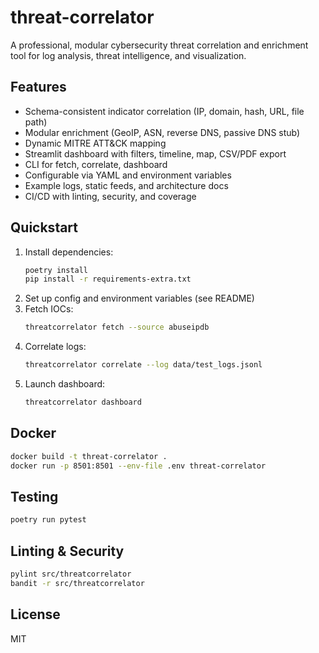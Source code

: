 # threat-correlator

A professional, modular cybersecurity threat correlation and enrichment tool for log analysis, threat intelligence, and visualization.

## Features
- Schema-consistent indicator correlation (IP, domain, hash, URL, file path)
- Modular enrichment (GeoIP, ASN, reverse DNS, passive DNS stub)
- Dynamic MITRE ATT&CK mapping
- Streamlit dashboard with filters, timeline, map, CSV/PDF export
- CLI for fetch, correlate, dashboard
- Configurable via YAML and environment variables
- Example logs, static feeds, and architecture docs
- CI/CD with linting, security, and coverage

## Quickstart
1. Install dependencies:
   ```bash
   poetry install
   pip install -r requirements-extra.txt
   ```
2. Set up config and environment variables (see README)
3. Fetch IOCs:
   ```bash
   threatcorrelator fetch --source abuseipdb
   ```
4. Correlate logs:
   ```bash
   threatcorrelator correlate --log data/test_logs.jsonl
   ```
5. Launch dashboard:
   ```bash
   threatcorrelator dashboard
   ```

## Docker
```bash
docker build -t threat-correlator .
docker run -p 8501:8501 --env-file .env threat-correlator
```

## Testing
```bash
poetry run pytest
```

## Linting & Security
```bash
pylint src/threatcorrelator
bandit -r src/threatcorrelator
```

## License
MIT
